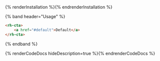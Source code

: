 {% renderInstallation %}{% endrenderInstallation %}

{% band header="Usage" %}
  ```html
  <rh-cta>
      <a href="#default">Default</a>
  </rh-cta>
  ```
{% endband %}

{% renderCodeDocs hideDescription=true %}{% endrenderCodeDocs %}